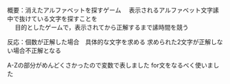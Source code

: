 
概要：消えたアルファベットを探すゲーム
    　表示されるアルファベット文字䛾中で抜けている文字を探すことを    
   　 目的としたゲームで，表示されてから正解するまで䛾時間を競う

反応：個数が正解した場合　具体的な文字を求める
    求められた2文字が正解しない場合不正解となる

A-Zの部分がめんどくさかったので変数で表しました
for文をなるべく使いました



